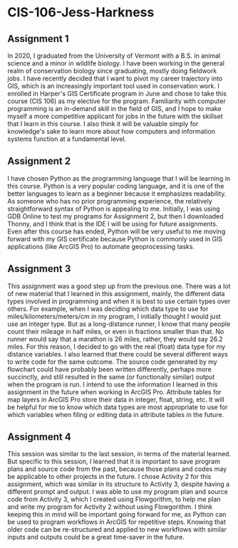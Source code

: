 # CIS-106-Jess-Harkness

## Assignment 1

In 2020, I graduated from the University of Vermont with a B.S. in animal science and a minor in wildlife biology. I have been working in the general realm of conservation biology since graduating, mostly doing fieldwork jobs. I have recently decided that I want to pivot my career trajectory into GIS, which is an increasingly important tool used in conservation work. I enrolled in Harper's GIS Certificate program in June and chose to take this course (CIS 106) as my elective for the program. Familiarity with computer programming is an in-demand skill in the field of GIS, and I hope to make myself a more competitive applicant for jobs in the future with the skillset that I learn in this course. I also think it will be valuable simply for knowledge's sake to learn more about how computers and information systems function at a fundamental level.

## Assignment 2
I have chosen Python as the programming language that I will be learning in this course. Python is a very popular coding language, and it is one of the better languages to learn as a beginner because it emphasizes readability. As someone who has no prior programming experience, the relatively straightforward syntax of Python is appealing to me. Initially, I was using GDB Online to test my programs for Assignment 2, but then I downloaded Thonny, and I think that is the IDE I will be using for future assignments. Even after this course has ended, Python will be very useful to me moving forward with my GIS certificate because Python is commonly used in GIS applications (like ArcGIS Pro) to automate geoprocessing tasks.

## Assignment 3
This assignment was a good step up from the previous one. There was a lot of new material that I learned in this assignment, mainly, the different data types involved in programming and when it is best to use certain types over others. For example, when I was deciding which data type to use for miles/kilometers/meters/cm in my program, I initially thought I would just use an integer type. But as a long-distance runner, I know that many people count their mileage in half miles, or even in fractions smaller than that. No runner would say that a marathon is 26 miles, rather, they would say 26.2 miles. For this reason, I decided to go with the real (float) data type for my distance variables. I also learned that there could be several different ways to write code for the same outcome. The source code generated by my flowchart could have probably been written differently, perhaps more succinctly, and still resulted in the same (or functionally similar) output when the program is run. I intend to use the information I learned in this assignment in the future when working in ArcGIS Pro. Attribute tables for map layers in ArcGIS Pro store their data in integer, float, string, etc. It will be helpful for me to know which data types are most appropriate to use for which variables when filing or editing data in attribute tables in the future.

## Assignment 4
This session was similar to the last session, in terms of the material learned. But specific to this session, I learned that it is important to save program plans and source code from the past, because those plans and codes may be applicable to other projects in the future. I chose Activity 2 for this assignment, which was similar in its structure to Activity 3, despite having a different prompt and output. I was able to use my program plan and source code from Activity 3, which I created using Flowgorithm, to help me plan and write my program for Activity 2 without using Flowgorithm. I think keeping this in mind will be important going forward for me, as Python can be used to program workflows in ArcGIS for repetitive steps. Knowing that older code can be re-structured and applied to new workflows with similar inputs and outputs could be a great time-saver in the future.
